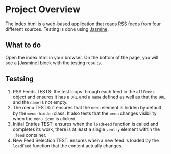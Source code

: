 # Project Overview

The index.html is a web-based application that reads RSS feeds from four different sources. Testing is done using [Jasmine](http://jasmine.github.io/).

## What to do

Open the index.html in your browser. On the bottom of the page, you will see a [Jasmine] block with the testing results.

## Testsing

1. RSS Feeds TESTS: the test loops through each feed in the `allFeeds` object and ensures it has a `URL` and a `name` defined as well as that the `URL` and the `name` is not empty.
2. The menu TESTS: it ensures that the `menu` element is hidden by default by the `menu-hidden` class. It also tests that the `menu` changes visibility when the `menu icon` is clicked.
3. Initial Entries TEST: ensures when the `loadFeed` function is called and completes its work, there is at least a single `.entry` element within the `.feed` container.
4. New Feed Selection TEST: ensures when a new feed is loaded by the `loadFeed` function that the content actually changes.
